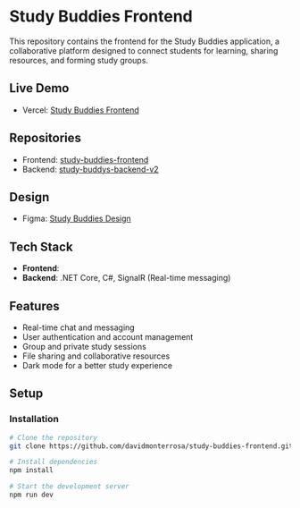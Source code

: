 # Study Buddies Frontend

This repository contains the frontend for the Study Buddies application, a collaborative platform designed to connect students for learning, sharing resources, and forming study groups.

## Live Demo

* Vercel: [Study Buddies Frontend](https://study-buddies-frontend-seven.vercel.app/)

## Repositories

* Frontend: [study-buddies-frontend](https://github.com/davidmonterrosa/study-buddies-frontend.git)
* Backend: [study-buddys-backend-v2](https://github.com/rob2fresh4this/study-buddys-backend-v2.git)

## Design

* Figma: <a href="https://www.figma.com/design/7Bk5DNCRiM5KhASfXG2lKx/Study-Buddies?node-id=0-1&p=f&t=kgkbuEknP7STON4C-0" target="_blank" rel="noopener noreferrer">
    Study Buddies Design
</a>


## Tech Stack

* **Frontend**: 
* **Backend**: .NET Core, C#, SignalR (Real-time messaging)

## Features

* Real-time chat and messaging
* User authentication and account management
* Group and private study sessions
* File sharing and collaborative resources
* Dark mode for a better study experience

## Setup

### Installation

```bash
# Clone the repository
git clone https://github.com/davidmonterrosa/study-buddies-frontend.git

# Install dependencies
npm install

# Start the development server
npm run dev
```


